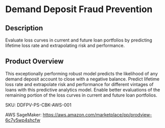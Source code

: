 # Demand Deposit Fraud Prevention

## Description
Evaluate loss curves in current and future loan portfolios by predicting lifetime loss rate and extrapolating risk and performance.

## Product Overview
This exceptionally performing robust model predicts the likelihood of any demand deposit account to close with a negative balance. Predict lifetime loss rate and extrapolate risk and performance for different vintages of loans with this predictive analytics model. Enable better evaluations of the remaining portion of the loss curves in current and future loan portfolios.

SKU: DDFPV-PS-CBK-AWS-001

AWS SageMaker: https://aws.amazon.com/marketplace/pp/prodview-6c7y5wp4shcfw
